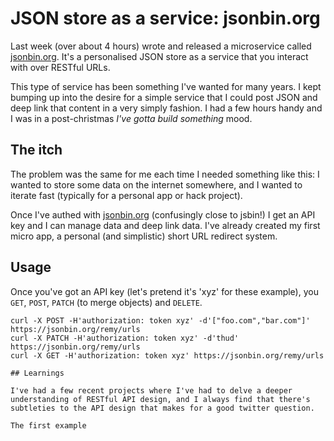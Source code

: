 # JSON store as a service: jsonbin.org

Last week (over about 4 hours) wrote and released a microservice called [jsonbin.org](https://jsonbin.org). It's a personalised JSON store as a service that you interact with over RESTful URLs.

This type of service has been something I've wanted for many years. I kept bumping up into the desire for a simple service that I could post JSON and deep link that content in a very simply fashion. I had a few hours handy and I was in a post-christmas _I've gotta build something_ mood.

<!--more-->

## The itch

The problem was the same for me each time I needed something like this: I wanted to store some data on the internet somewhere, and I wanted to iterate fast (typically for a personal app or hack project).

Once I've authed with [jsonbin.org](https://jsonbin.org) (confusingly close to jsbin!) I get an API key and I can manage data and deep link data. I've already created my first micro app, a personal (and simplistic) short URL redirect system.

## Usage

Once you've got an API key (let's pretend it's 'xyz' for these example), you `GET`, `POST`, `PATCH` (to merge objects) and `DELETE`.

```
curl -X POST -H'authorization: token xyz' -d'["foo.com","bar.com"]' https://jsonbin.org/remy/urls
curl -X PATCH -H'authorization: token xyz' -d'thud' https://jsonbin.org/remy/urls
curl -X GET -H'authorization: token xyz' https://jsonbin.org/remy/urls

## Learnings

I've had a few recent projects where I've had to delve a deeper understanding of RESTful API design, and I always find that there's subtleties to the API design that makes for a good twitter question.

The first example
